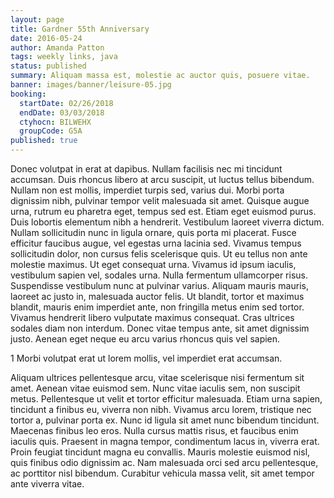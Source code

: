 ```yaml
---
layout: page
title: Gardner 55th Anniversary
date: 2016-05-24
author: Amanda Patton
tags: weekly links, java
status: published
summary: Aliquam massa est, molestie ac auctor quis, posuere vitae.
banner: images/banner/leisure-05.jpg
booking:
  startDate: 02/26/2018
  endDate: 03/03/2018
  ctyhocn: BILWEHX
  groupCode: G5A
published: true
---
```

Donec volutpat in erat at dapibus. Nullam facilisis nec mi tincidunt accumsan. Duis rhoncus libero at arcu suscipit, ut luctus tellus bibendum. Nullam non est mollis, imperdiet turpis sed, varius dui. Morbi porta dignissim nibh, pulvinar tempor velit malesuada sit amet. Quisque augue urna, rutrum eu pharetra eget, tempus sed est. Etiam eget euismod purus. Duis lobortis elementum nibh a hendrerit. Vestibulum laoreet viverra dictum. Nullam sollicitudin nunc in ligula ornare, quis porta mi placerat.
Fusce efficitur faucibus augue, vel egestas urna lacinia sed. Vivamus tempus sollicitudin dolor, non cursus felis scelerisque quis. Ut eu tellus non ante molestie maximus. Ut eget consequat urna. Vivamus id ipsum iaculis, vestibulum sapien vel, sodales urna. Nulla fermentum ullamcorper risus. Suspendisse vestibulum nunc at pulvinar varius. Aliquam mauris mauris, laoreet ac justo in, malesuada auctor felis. Ut blandit, tortor et maximus blandit, mauris enim imperdiet ante, non fringilla metus enim sed tortor. Vivamus hendrerit libero vulputate maximus consequat. Cras ultrices sodales diam non interdum. Donec vitae tempus ante, sit amet dignissim justo. Aenean eget neque eu arcu varius rhoncus quis vel sapien.

1 Morbi volutpat erat ut lorem mollis, vel imperdiet erat accumsan.

Aliquam ultrices pellentesque arcu, vitae scelerisque nisi fermentum sit amet. Aenean vitae euismod sem. Nunc vitae iaculis sem, non suscipit metus. Pellentesque ut velit et tortor efficitur malesuada. Etiam urna sapien, tincidunt a finibus eu, viverra non nibh. Vivamus arcu lorem, tristique nec tortor a, pulvinar porta ex. Nunc id ligula sit amet nunc bibendum tincidunt. Maecenas finibus leo eros. Nulla cursus mattis risus, et faucibus enim iaculis quis. Praesent in magna tempor, condimentum lacus in, viverra erat. Proin feugiat tincidunt magna eu convallis. Mauris molestie euismod nisl, quis finibus odio dignissim ac. Nam malesuada orci sed arcu pellentesque, ac porttitor nisl bibendum. Curabitur vehicula massa velit, sit amet tempor ante viverra vitae.
